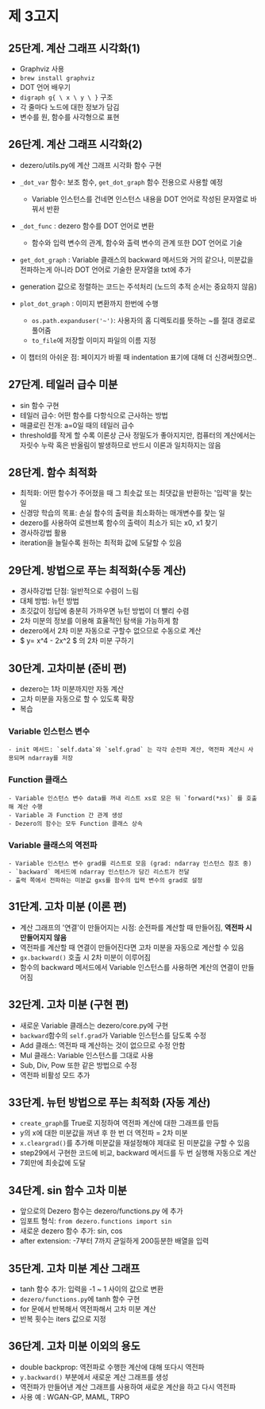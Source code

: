 # 제 3고지

## 25단계. 계산 그래프 시각화(1)
- Graphviz 사용
- `brew install graphviz`
- DOT 언어 배우기
- `digraph g{ \ x \ y \ }` 구조
- 각 줄마다 노드에 대한 정보가 담김
- 변수를 원, 함수를 사각형으로 표현

## 26단계. 계산 그래프 시각화(2)
- dezero/utils.py에 계산 그래프 시각화 함수 구현
- `_dot_var` 함수: 보조 함수, `get_dot_graph` 함수 전용으로 사용할 예정
    - Variable 인스턴스를 건네면 인스턴스 내용을 DOT 언어로 작성된 문자열로 바꿔서 반환
- `_dot_func` : dezero 함수를 DOT 언어로 변환
    - 함수와 입력 변수의 관계, 함수와 출력 변수의 관계 또한 DOT 언어로 기술
- `get_dot_graph` : Variable 클래스의 backward 메서드와 거의 같으나, 미분값을 전파하는게 아니라 DOT 언어로 기술한 문자열을 txt에 추가
- generation 값으로 정렬하는 코드는 주석처리 (노드의 추적 순서는 중요하지 않음)
- `plot_dot_graph` : 이미지 변환까지 한번에 수행
    - `os.path.expanduser('~')`: 사용자의 홈 디렉토리를 뜻하는 ~를 절대 경로로 풀어줌
    - `to_file`에 저장할 이미지 파일의 이름 지정

- 이 챕터의 아쉬운 점: 페이지가 바뀔 때 indentation 표기에 대해 더 신경써줬으면..

## 27단계. 테일러 급수 미분
- sin 함수 구현
- 테일러 급수: 어떤 함수를 다항식으로 근사하는 방법
- 매클로린 전개: a=0일 때의 테일러 급수
- threshold를 작게 할 수록 이론상 근사 정밀도가 좋아지지만, 컴퓨터의 계산에서는 자릿수 누락 혹은 반올림이 발생하므로 반드시 이론과 일치하지는 않음

## 28단계. 함수 최적화
- 최적화: 어떤 함수가 주어졌을 때 그 최솟값 또는 최댓값을 반환하는 '입력'을 찾는 일
- 신경망 학습의 목표: 손실 함수의 출력을 최소화하는 매개변수를 찾는 일
- dezero를 사용하여 로젠브록 함수의 출력이 최소가 되는 x0, x1 찾기
- 경사하강법 활용
- iteration을 늘릴수록 원하는 최적화 값에 도달할 수 있음

## 29단계. 방법으로 푸는 최적화(수동 계산)
- 경사하강법 단점: 일반적으로 수렴이 느림
- 대체 방법: 뉴턴 방법
- 초깃값이 정답에 충분히 가까우면 뉴턴 방법이 더 빨리 수렴
- 2차 미분의 정보를 이용해 효율적인 탐색을 가능하게 함
- dezero에서 2차 미분 자동으로 구할수 없으므로 수동으로 계산
- $ y= x^4 - 2x^2 $ 의 2차 미분 구하기

## 30단계. 고차미분 (준비 편)
- dezero는 1차 미분까지만 자동 계산
- 고차 미분을 자동으로 할 수 있도록 확장
- 복습
### Variable 인스턴스 변수
    - init 메서드: `self.data`와 `self.grad` 는 각각 순전파 계산, 역전파 계산시 사용되며 ndarray를 저장
### Function 클래스
    - Variable 인스턴스 변수 data를 꺼내 리스트 xs로 모은 뒤 `forward(*xs)` 를 호출해 계산 수행
    - Variable 과 Function 간 관계 생성
    - Dezero의 함수는 모두 Function 클래스 상속
### Variable 클래스의 역전파
    - Variable 인스턴스 변수 grad를 리스트로 모음 (grad: ndarray 인스턴스 참조 중)
    - `backward` 메서드에 ndarray 인스턴스가 담긴 리스트가 전달
    - 출력 쪽에서 전파하는 미분값 gxs를 함수의 입력 변수의 grad로 설정

## 31단계. 고차 미분 (이론 편)
- 계산 그래프의 '연결'이 만들어지는 시점: 순전파를 계산할 때 만들어짐, <b>역전파 시 만들어지지 않음</b>
- 역전파를 계산할 때 연결이 만들어진다면 고차 미분을 자동으로 계산할 수 있음
-  `gx.backward()` 호출 시 2차 미분이 이루어짐
- 함수의 backward 메서드에서 Variable 인스턴스를 사용하면 계산의 연결이 만들어짐

## 32단계. 고차 미분 (구현 편)
- 새로운 Variable 클래스는 dezero/core.py에 구현
- `backward`함수의 `self.grad`가 Variable 인스턴스를 담도록 수정
- Add 클래스: 역전파 때 계산하는 것이 없으므로 수정 안함
- Mul 클래스: Variable 인스턴스를 그대로 사용 
- Sub, Div, Pow 또한 같은 방법으로 수정
- 역전파 비활성 모드 추가

## 33단계. 뉴턴 방법으로 푸는 최적화 (자동 계산)
- `create_graph`를 True로 지정하여 역전파 계산에 대한 그래프를 만듬
- y의 x에 대한 미분값을 꺼낸 후 한 번 더 역전파 = 2차 미분
- `x.cleargrad()`를 추가해 미분값을 재설정해야 제대로 된 미분값을 구할 수 있음
- step29에서 구현한 코드에 비교, backward 메서드를 두 번 실행해 자동으로 계산
- 7회만에 최솟값에 도달

## 34단계. sin 함수 고차 미분
- 앞으로의 Dezero 함수는 dezero/functions.py 에 추가
- 임포트 형식: `from dezero.functions import sin`
- 새로운 dezero 함수 추가: sin, cos
- after extension: -7부터 7까지 균일하게 200등분한 배열을 입력

## 35단계. 고차 미분 계산 그래프
- tanh 함수 추가: 입력을 -1 ~ 1 사이의 값으로 변환
- `dezero/functions.py`에 tanh 함수 구현
- for 문에서 반복해서 역전파해서 고차 미분 계산
- 반복 횟수는 iters 값으로 지정

## 36단계. 고차 미분 이외의 용도
- double backprop: 역전파로 수행한 계산에 대해 또다시 역전파
- `y.backward()` 부분에서 새로운 계산 그래프를 생성
- 역전파가 만들어낸 계산 그래프를 사용하여 새로운 계산을 하고 다시 역전파
- 사용 예 : WGAN-GP, MAML, TRPO